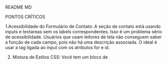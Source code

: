 README MD


PONTOS CRÍTICOS

 1.Acessibilidade do Formulário de Contato: A seção de contato está usando inputs e textareas sem os labels correspondentes. Isso é um problema sério de acessibilidade. Usuários que usam leitores de tela não conseguem saber a função de cada campo, pois não há uma         descrição associada. O ideal é usar a tag <label> ligada ao input com os atributos for e id.

2. Mistura de Estilos CSS: Você tem um bloco de <style> no <head> da página, que está definindo os estilos para a seção de contato. O ideal é que todos os estilos fiquem em um único arquivo .css (no seu caso, style.css). Isso facilita a manutenção, evita a duplicação de código e mantém a organização do projeto.

3. Navegação com Botões, em vez de Links: Para os itens do menu de navegação (Início, Filmes, Séries), você está usando botões (<button>). Semanticamente, um link (<a>) seria mais apropriado, pois o objetivo é navegar entre seções (mesmo que na mesma página). O uso de links é uma convenção que ajuda na usabilidade e na acessibilidade.

4. Chave da API Exposta: Sua chave da API do TMDb (API_KEY) está diretamente no arquivo JavaScript (ap.js). Isso representa um grande risco de segurança. Qualquer pessoa pode inspecionar o código do seu site e copiar a chave, podendo usá-la de forma indevida e gerar problemas ou custos para você. Para projetos em produção, a chave da API deve ser armazenada e acessada pelo lado do servidor.

5. Uso de IDs nos Elementos do Menu: Os botões de navegação, como #homeBtn, #moviesBtn, etc., estão usando id para serem manipulados no JavaScript. Uma prática mais escalável e flexível seria usar uma classe (por exemplo, class="nav-button") e depois buscar esses elementos no JS. Isso facilita se você quiser adicionar mais botões no futuro sem precisar criar um novo id para cada um.

6. Estilos CSS com Unidades Fixas (px): Vários elementos, como o input de busca e o movie-card, têm larguras definidas em pixels (px). Isso pode não se adaptar bem a telas de diferentes tamanhos. O ideal é usar unidades relativas como rem, em ou porcentagens para criar um layout mais responsivo e que se ajuste automaticamente a diferentes dispositivos.

7. Duplicação de Código JavaScript no HTML: Você tem um bloco <script> no final do seu arquivo HTML que controla o formulário de contato e o "scroll" da página. Todo o código JavaScript deve ser centralizado no arquivo externo (ap.js). Isso mantém a separação de responsabilidades e torna seu código mais organizado e fácil de dar manutenção.

8. Lógica de Filtro para Títulos e Imagens: A sua função filterValidMovies é boa, mas a lógica de checar movie.title ou movie.name e poster_path ou backdrop_path poderia ser otimizada. É uma boa prática, mas se a API sempre retornar um título em um campo específico, o filtro pode ser mais direto. O ideal é entender o padrão da API para ter um código mais conciso.

9. Hierarquia de Títulos (h1, h2): A tag h1 deve ser usada uma única vez por página para representar o título principal. No seu código, "TMDb Clone" está como h1. O "Fale Conosco" está como h2, o que é correto. No entanto, se você tivesse mais de um h1, isso seria um problema de semântica e acessibilidade. É uma boa prática ter apenas um título principal por página.

10. Falta de Feedback Visual para o Formulário: Embora você tenha uma mensagem de sucesso que aparece, o formulário simplesmente desaparece e uma mensagem aparece. Uma experiência de usuário melhor seria mostrar um estado de carregamento enquanto a mensagem "é enviada" e, em seguida, exibir a mensagem de sucesso ou erro. Isso dá ao usuário a sensação de que a ação foi realmente processada.



















































